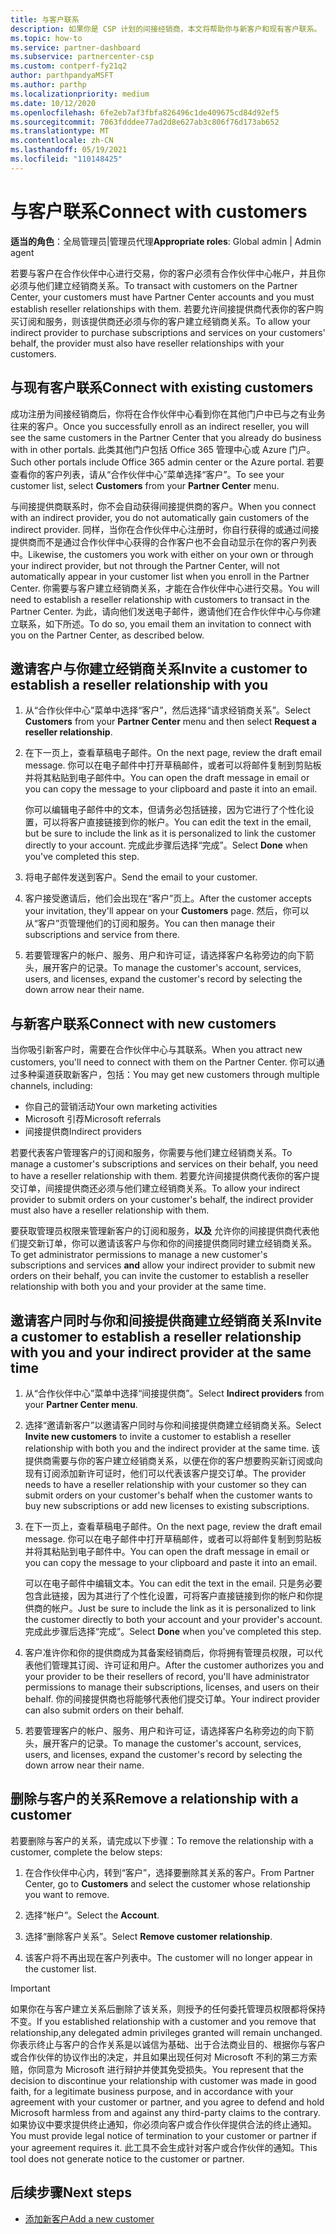 ```yaml
---
title: 与客户联系
description: 如果你是 CSP 计划的间接经销商，本文将帮助你与新客户和现有客户联系。
ms.topic: how-to
ms.service: partner-dashboard
ms.subservice: partnercenter-csp
ms.custom: contperf-fy21q2
author: parthpandyaMSFT
ms.author: parthp
ms.localizationpriority: medium
ms.date: 10/12/2020
ms.openlocfilehash: 6fe2eb7af3fbfa826496c1de409675cd84d92ef5
ms.sourcegitcommit: 7063fdddee77ad2d8e627ab3c806f76d173ab652
ms.translationtype: MT
ms.contentlocale: zh-CN
ms.lasthandoff: 05/19/2021
ms.locfileid: "110148425"
---
```

# <a name="connect-with-customers"></a><span data-ttu-id="2085e-103">与客户联系</span><span class="sxs-lookup"><span data-stu-id="2085e-103">Connect with customers</span></span>


<span data-ttu-id="2085e-104">**适当的角色**：全局管理员|管理员代理</span><span class="sxs-lookup"><span data-stu-id="2085e-104">**Appropriate roles**: Global admin | Admin agent</span></span>


<span data-ttu-id="2085e-105">若要与客户在合作伙伴中心进行交易，你的客户必须有合作伙伴中心帐户，并且你必须与他们建立经销商关系。</span><span class="sxs-lookup"><span data-stu-id="2085e-105">To transact with customers on the Partner Center, your customers must have Partner Center accounts and you must establish reseller relationships with them.</span></span> <span data-ttu-id="2085e-106">若要允许间接提供商代表你的客户购买订阅和服务，则该提供商还必须与你的客户建立经销商关系。</span><span class="sxs-lookup"><span data-stu-id="2085e-106">To allow your indirect provider to purchase subscriptions and services on your customers' behalf, the provider must also have reseller relationships with your customers.</span></span>

## <a name="connect-with-existing-customers"></a><span data-ttu-id="2085e-107">与现有客户联系</span><span class="sxs-lookup"><span data-stu-id="2085e-107">Connect with existing customers</span></span>

<span data-ttu-id="2085e-108">成功注册为间接经销商后，你将在合作伙伴中心看到你在其他门户中已与之有业务往来的客户。</span><span class="sxs-lookup"><span data-stu-id="2085e-108">Once you successfully enroll as an indirect reseller, you will see the same customers in the Partner Center that you already do business with in other portals.</span></span> <span data-ttu-id="2085e-109">此类其他门户包括 Office 365 管理中心或 Azure 门户。</span><span class="sxs-lookup"><span data-stu-id="2085e-109">Such other portals include Office 365 admin center or the Azure portal.</span></span> <span data-ttu-id="2085e-110">若要查看你的客户列表，请从“合作伙伴中心”菜单选择“客户”。</span><span class="sxs-lookup"><span data-stu-id="2085e-110">To see your customer list, select **Customers** from your **Partner Center** menu.</span></span>

<span data-ttu-id="2085e-111">与间接提供商联系时，你不会自动获得间接提供商的客户。</span><span class="sxs-lookup"><span data-stu-id="2085e-111">When you connect with an indirect provider, you do not automatically gain customers of the indirect provider.</span></span> <span data-ttu-id="2085e-112">同样，当你在合作伙伴中心注册时，你自行获得的或通过间接提供商而不是通过合作伙伴中心获得的合作客户也不会自动显示在你的客户列表中。</span><span class="sxs-lookup"><span data-stu-id="2085e-112">Likewise, the customers you work with either on your own or through your indirect provider, but not through the Partner Center, will not automatically appear in your customer list when you enroll in the Partner Center.</span></span> <span data-ttu-id="2085e-113">你需要与客户建立经销商关系，才能在合作伙伴中心进行交易。</span><span class="sxs-lookup"><span data-stu-id="2085e-113">You will need to establish a reseller relationship with customers to transact in the Partner Center.</span></span>  <span data-ttu-id="2085e-114">为此，请向他们发送电子邮件，邀请他们在合作伙伴中心与你建立联系，如下所述。</span><span class="sxs-lookup"><span data-stu-id="2085e-114">To do so, you email them an invitation to connect with you on the Partner Center, as described below.</span></span>

## <a name="invite-a-customer-to-establish-a-reseller-relationship-with-you"></a><span data-ttu-id="2085e-115">邀请客户与你建立经销商关系</span><span class="sxs-lookup"><span data-stu-id="2085e-115">Invite a customer to establish a reseller relationship with you</span></span>

1. <span data-ttu-id="2085e-116">从“合作伙伴中心”菜单中选择“客户”，然后选择“请求经销商关系”。</span><span class="sxs-lookup"><span data-stu-id="2085e-116">Select **Customers** from your **Partner Center** menu and then select **Request a reseller relationship**.</span></span>

2. <span data-ttu-id="2085e-117">在下一页上，查看草稿电子邮件。</span><span class="sxs-lookup"><span data-stu-id="2085e-117">On the next page, review the draft email message.</span></span> <span data-ttu-id="2085e-118">你可以在电子邮件中打开草稿邮件，或者可以将邮件复制到剪贴板并将其粘贴到电子邮件中。</span><span class="sxs-lookup"><span data-stu-id="2085e-118">You can open the draft message in email or you can copy the message to your clipboard and paste it into an email.</span></span>

   <span data-ttu-id="2085e-119">你可以编辑电子邮件中的文本，但请务必包括链接，因为它进行了个性化设置，可以将客户直接链接到你的帐户。</span><span class="sxs-lookup"><span data-stu-id="2085e-119">You can edit the text in the email, but be sure to include the link as it is personalized to link the customer directly to your account.</span></span> <span data-ttu-id="2085e-120">完成此步骤后选择“完成”。</span><span class="sxs-lookup"><span data-stu-id="2085e-120">Select **Done** when you've completed this step.</span></span>

3. <span data-ttu-id="2085e-121">将电子邮件发送到客户。</span><span class="sxs-lookup"><span data-stu-id="2085e-121">Send the email to your customer.</span></span>

4. <span data-ttu-id="2085e-122">客户接受邀请后，他们会出现在“客户”页上。</span><span class="sxs-lookup"><span data-stu-id="2085e-122">After the customer accepts your invitation, they'll appear on your **Customers** page.</span></span> <span data-ttu-id="2085e-123">然后，你可以从“客户”页管理他们的订阅和服务。</span><span class="sxs-lookup"><span data-stu-id="2085e-123">You can then manage their subscriptions and service from there.</span></span>

5. <span data-ttu-id="2085e-124">若要管理客户的帐户、服务、用户和许可证，请选择客户名称旁边的向下箭头，展开客户的记录。</span><span class="sxs-lookup"><span data-stu-id="2085e-124">To manage the customer's account, services, users, and licenses, expand the customer's record by selecting the down arrow near their name.</span></span>

## <a name="connect-with-new-customers"></a><span data-ttu-id="2085e-125">与新客户联系</span><span class="sxs-lookup"><span data-stu-id="2085e-125">Connect with new customers</span></span>

<span data-ttu-id="2085e-126">当你吸引新客户时，需要在合作伙伴中心与其联系。</span><span class="sxs-lookup"><span data-stu-id="2085e-126">When you attract new customers, you'll need to connect with them on the Partner Center.</span></span> <span data-ttu-id="2085e-127">你可以通过多种渠道获取新客户，包括：</span><span class="sxs-lookup"><span data-stu-id="2085e-127">You may get new customers through multiple channels, including:</span></span>

- <span data-ttu-id="2085e-128">你自己的营销活动</span><span class="sxs-lookup"><span data-stu-id="2085e-128">Your own marketing activities</span></span>
- <span data-ttu-id="2085e-129">Microsoft 引荐</span><span class="sxs-lookup"><span data-stu-id="2085e-129">Microsoft referrals</span></span>
- <span data-ttu-id="2085e-130">间接提供商</span><span class="sxs-lookup"><span data-stu-id="2085e-130">Indirect providers</span></span>

<span data-ttu-id="2085e-131">若要代表客户管理客户的订阅和服务，你需要与他们建立经销商关系。</span><span class="sxs-lookup"><span data-stu-id="2085e-131">To manage a customer's subscriptions and services on their behalf, you need to have a reseller relationship with them.</span></span> <span data-ttu-id="2085e-132">若要允许间接提供商代表你的客户提交订单，间接提供商还必须与他们建立经销商关系。</span><span class="sxs-lookup"><span data-stu-id="2085e-132">To allow your indirect provider to submit orders on your customer's behalf, the indirect provider must also have a reseller relationship with them.</span></span>

<span data-ttu-id="2085e-133">要获取管理员权限来管理新客户的订阅和服务，**以及** 允许你的间接提供商代表他们提交新订单，你可以邀请该客户与你和你的间接提供商同时建立经销商关系。</span><span class="sxs-lookup"><span data-stu-id="2085e-133">To get administrator permissions to manage a new customer's subscriptions and services **and** allow your indirect provider to submit new orders on their behalf, you can invite the customer to establish a reseller relationship with both you and your provider at the same time.</span></span>

## <a name="invite-a-customer-to-establish-a-reseller-relationship-with-you-and-your-indirect-provider-at-the-same-time"></a><span data-ttu-id="2085e-134">邀请客户同时与你和间接提供商建立经销商关系</span><span class="sxs-lookup"><span data-stu-id="2085e-134">Invite a customer to establish a reseller relationship with you and your indirect provider at the same time</span></span>

1. <span data-ttu-id="2085e-135">从“合作伙伴中心”菜单中选择“间接提供商”。</span><span class="sxs-lookup"><span data-stu-id="2085e-135">Select **Indirect providers** from your **Partner Center menu**.</span></span>

2. <span data-ttu-id="2085e-136">选择“邀请新客户”以邀请客户同时与你和间接提供商建立经销商关系。</span><span class="sxs-lookup"><span data-stu-id="2085e-136">Select **Invite new customers** to invite a customer to establish a reseller relationship with both you and the indirect provider at the same time.</span></span> <span data-ttu-id="2085e-137">该提供商需要与你的客户建立经销商关系，以便在你的客户想要购买新订阅或向现有订阅添加新许可证时，他们可以代表该客户提交订单。</span><span class="sxs-lookup"><span data-stu-id="2085e-137">The provider needs to have a reseller relationship with your customer so they can submit orders on your customer's behalf when the customer wants to buy new subscriptions or add new licenses to existing subscriptions.</span></span>

3. <span data-ttu-id="2085e-138">在下一页上，查看草稿电子邮件。</span><span class="sxs-lookup"><span data-stu-id="2085e-138">On the next page, review the draft email message.</span></span> <span data-ttu-id="2085e-139">你可以在电子邮件中打开草稿邮件，或者可以将邮件复制到剪贴板并将其粘贴到电子邮件中。</span><span class="sxs-lookup"><span data-stu-id="2085e-139">You can open the draft message in email or you can copy the message to your clipboard and paste it into an email.</span></span>

   <span data-ttu-id="2085e-140">可以在电子邮件中编辑文本。</span><span class="sxs-lookup"><span data-stu-id="2085e-140">You can edit the text in the email.</span></span> <span data-ttu-id="2085e-141">只是务必要包含此链接，因为其进行了个性化设置，可将客户直接链接到你的帐户和你提供商的帐户。</span><span class="sxs-lookup"><span data-stu-id="2085e-141">Just be sure to include the link as it is personalized to link the customer directly to both your account and your provider's account.</span></span> <span data-ttu-id="2085e-142">完成此步骤后选择“完成”。</span><span class="sxs-lookup"><span data-stu-id="2085e-142">Select **Done** when you've completed this step.</span></span>

4. <span data-ttu-id="2085e-143">客户准许你和你的提供商成为其备案经销商后，你将拥有管理员权限，可以代表他们管理其订阅、许可证和用户。</span><span class="sxs-lookup"><span data-stu-id="2085e-143">After the customer authorizes you and your provider to be their resellers of record, you'll have administrator permissions to manage their subscriptions, licenses, and users on their behalf.</span></span> <span data-ttu-id="2085e-144">你的间接提供商也将能够代表他们提交订单。</span><span class="sxs-lookup"><span data-stu-id="2085e-144">Your indirect provider can also submit orders on their behalf.</span></span>

5. <span data-ttu-id="2085e-145">若要管理客户的帐户、服务、用户和许可证，请选择客户名称旁边的向下箭头，展开客户的记录。</span><span class="sxs-lookup"><span data-stu-id="2085e-145">To manage the customer's account, services, users, and licenses, expand the customer's record by selecting the down arrow near their name.</span></span>

## <a name="remove-a-relationship-with-a-customer"></a><span data-ttu-id="2085e-146">删除与客户的关系</span><span class="sxs-lookup"><span data-stu-id="2085e-146">Remove a relationship with a customer</span></span>

<span data-ttu-id="2085e-147">若要删除与客户的关系，请完成以下步骤：</span><span class="sxs-lookup"><span data-stu-id="2085e-147">To remove the relationship with a customer, complete the below steps:</span></span>

1.  <span data-ttu-id="2085e-148">在合作伙伴中心内，转到“客户”，选择要删除其关系的客户。</span><span class="sxs-lookup"><span data-stu-id="2085e-148">From Partner Center, go to **Customers** and select the customer whose relationship you want to remove.</span></span>

2.  <span data-ttu-id="2085e-149">选择“帐户”。</span><span class="sxs-lookup"><span data-stu-id="2085e-149">Select the **Account**.</span></span>

3.  <span data-ttu-id="2085e-150">选择“删除客户关系”。</span><span class="sxs-lookup"><span data-stu-id="2085e-150">Select **Remove customer relationship**.</span></span>

4.  <span data-ttu-id="2085e-151">该客户将不再出现在客户列表中。</span><span class="sxs-lookup"><span data-stu-id="2085e-151">The customer will no longer appear in the customer list.</span></span>

>[!IMPORTANT]
><span data-ttu-id="2085e-152">如果你在与客户建立关系后删除了该关系，则授予的任何委托管理员权限都将保持不变。</span><span class="sxs-lookup"><span data-stu-id="2085e-152">If you established relationship with a customer and you remove that relationship,any delegated admin privileges granted will remain unchanged.</span></span>
><span data-ttu-id="2085e-153">你表示终止与客户的合作关系是以诚信为基础、出于合法商业目的、根据你与客户或合作伙伴的协议作出的决定，并且如果出现任何对 Microsoft 不利的第三方索赔，你同意为 Microsoft 进行辩护并使其免受损失。</span><span class="sxs-lookup"><span data-stu-id="2085e-153">You represent that the decision to discontinue your relationship with customer was made in good faith, for a legitimate business purpose, and in accordance with your agreement with your customer or partner, and you agree to defend and hold Microsoft harmless from and against any third-party claims to the contrary.</span></span>
><span data-ttu-id="2085e-154">如果协议中要求提供终止通知，你必须向客户或合作伙伴提供合法的终止通知。</span><span class="sxs-lookup"><span data-stu-id="2085e-154">You must provide legal notice of termination to your customer or partner if your agreement requires it.</span></span> <span data-ttu-id="2085e-155">此工具不会生成针对客户或合作伙伴的通知。</span><span class="sxs-lookup"><span data-stu-id="2085e-155">This tool does not generate notice to the customer or partner.</span></span>

## <a name="next-steps"></a><span data-ttu-id="2085e-156">后续步骤</span><span class="sxs-lookup"><span data-stu-id="2085e-156">Next steps</span></span>

- [<span data-ttu-id="2085e-157">添加新客户</span><span class="sxs-lookup"><span data-stu-id="2085e-157">Add a new customer</span></span>](add-a-new-customer.md)
